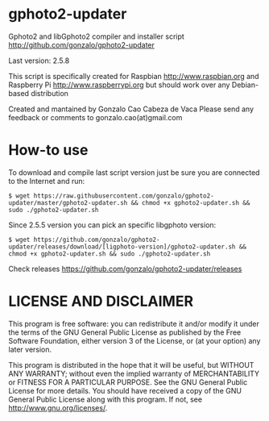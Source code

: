 gphoto2-updater
===============

Gphoto2 and libGphoto2 compiler and installer script
http://github.com/gonzalo/gphoto2-updater

Last version: 2.5.8

This script is specifically created for Raspbian http://www.raspbian.org
and Raspberry Pi http://www.raspberrypi.org but should work over any 
Debian-based distribution

Created and mantained by Gonzalo Cao Cabeza de Vaca
Please send any feedback or comments to gonzalo.cao(at)gmail.com


How-to use
==========
To download and compile last script version just be sure you are connected to the Internet and run:

```
$ wget https://raw.githubusercontent.com/gonzalo/gphoto2-updater/master/gphoto2-updater.sh && chmod +x gphoto2-updater.sh && sudo ./gphoto2-updater.sh
```
Since 2.5.5 version you can pick an specific libgphoto version:


```
$ wget https://github.com/gonzalo/gphoto2-updater/releases/download/[ligphoto-version]/gphoto2-updater.sh && chmod +x gphoto2-updater.sh && sudo ./gphoto2-updater.sh
```

Check releases
https://github.com/gonzalo/gphoto2-updater/releases

LICENSE AND DISCLAIMER
======================

This program is free software: you can redistribute it and/or modify
it under the terms of the GNU General Public License as published by
the Free Software Foundation, either version 3 of the License, or
(at your option) any later version.

This program is distributed in the hope that it will be useful,
but WITHOUT ANY WARRANTY; without even the implied warranty of
MERCHANTABILITY or FITNESS FOR A PARTICULAR PURPOSE.  See the
GNU General Public License for more details.
You should have received a copy of the GNU General Public License
along with this program.  If not, see <http://www.gnu.org/licenses/>.


